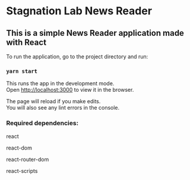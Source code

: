 # Stagnation Lab News Reader

## This is a simple News Reader application made with React


To run the application, go to the project directory and run:

### `yarn start`

This runs the app in the development mode.<br />
Open [http://localhost:3000](http://localhost:3000) to view it in the browser.

The page will reload if you make edits.<br />
You will also see any lint errors in the console.

### Required dependencies:

react

react-dom

react-router-dom

react-scripts
